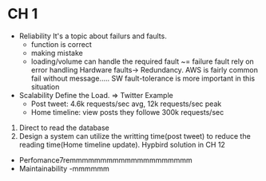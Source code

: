 # CH 1
- Reliability
It's a topic about failurs and faults. 
	- function is correct
	- making mistake
	- loading/volume can handle the required
fault ~= failure
fault rely on error handling 
Hardware faults-> Redundancy. AWS is fairly common fail without message.....  SW fault-tolerance is more important in this situation
- Scalability
Define the Load. => Twitter Example
	- Post tweet: 4.6k requests/sec avg, 12k requests/sec peak
	- Home timeline: view posts they followe 300k requests/sec
1) Direct to read the database
2) Design a system can utilize the writting time(post tweet) to reduce the reading time(Home timeline update). 
Hypbird solution in CH 12
- Perfomance7remmmmmmmmmmmmmmmmmmmm 
- Maintainability
-mmmmmm
<!--stackedit_data:
eyJoaXN0b3J5IjpbMTAwNjE5MDY3MiwxOTA2ODE1MDI3LC0xNT
gwMzQ2ODA0LDQzMTk5NzUwNywyNDM0MTgyMzMsMzEyODc4NjA4
LC0zODczNjQ2MTgsMzYxOTIxMDcyLC0zMDI2Mjc0MDEsMTAwND
g3NzAyMV19
-->